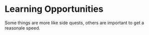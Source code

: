 # Learning Opportunities

Some things are more like side quests, others are important to get a reasonale speed.
